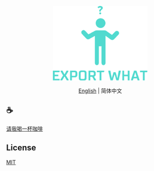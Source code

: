<p align="center">
<img height="200" src="./assets/kv.png" alt="export what">
</p>
<p align="center"> <a href="./README.md">English</a> | 简体中文</p>

## :coffee:

[请我喝一杯咖啡](https://github.com/Simon-He95/sponsor)

## License

[MIT](./license)
